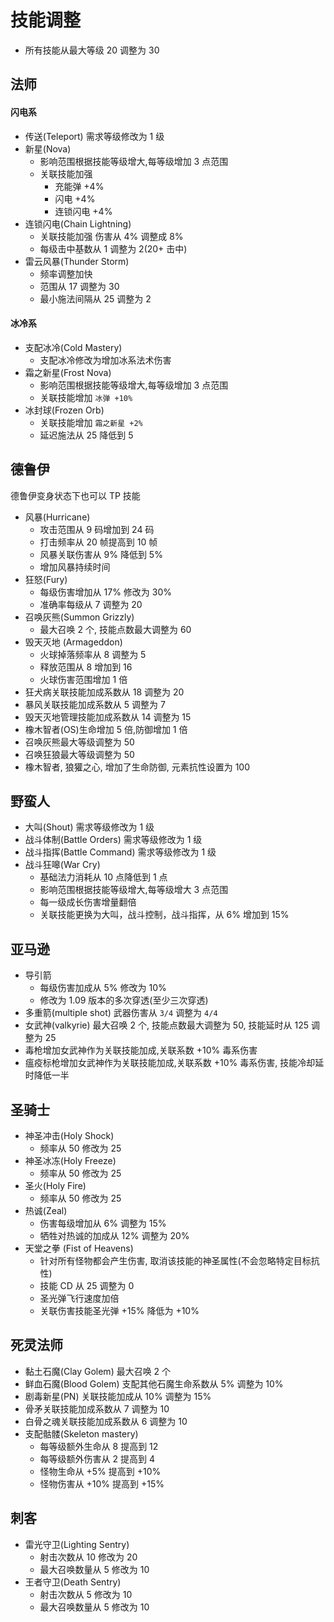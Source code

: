 # 技能调整

- 所有技能从最大等级 20 调整为 30

## 法师

#### 闪电系

- 传送(Teleport) 需求等级修改为 1 级
- 新星(Nova)
  - 影响范围根据技能等级增大,每等级增加 3 点范围
  - 关联技能加强
    - 充能弹 +4%
    - 闪电 +4%
    - 连锁闪电 +4%
- 连锁闪电(Chain Lightning)
  - 关联技能加强 伤害从 4% 调整成 8%
  - 每级击中基数从 1 调整为 2(20+ 击中)
- 雷云风暴(Thunder Storm)
  - 频率调整加快
  - 范围从 17 调整为 30
  - 最小施法间隔从 25 调整为 2

#### 冰冷系

- 支配冰冷(Cold Mastery)
  - 支配冰冷修改为增加冰系法术伤害
- 霜之新星(Frost Nova)
  - 影响范围根据技能等级增大,每等级增加 3 点范围
  - 关联技能增加 `冰弹 +10%`
- 冰封球(Frozen Orb)
  - 关联技能增加 `霜之新星 +2%`
  - 延迟施法从 25 降低到 5

## 德鲁伊

德鲁伊变身状态下也可以 TP 技能

- 风暴(Hurricane)
  - 攻击范围从 9 码增加到 24 码
  - 打击频率从 20 帧提高到 10 帧
  - 风暴关联伤害从 9% 降低到 5%
  - 增加风暴持续时间
- 狂怒(Fury)
  - 每级伤害增加从 17% 修改为 30%
  - 准确率每级从 7 调整为 20
- 召唤灰熊(Summon Grizzly)
  - 最大召唤 2 个, 技能点数最大调整为 60
- 毁天灭地 (Armageddon)
  - 火球掉落频率从 8 调整为 5
  - 释放范围从 8 增加到 16
  - 火球伤害范围增加 1 倍
- 狂犬病关联技能加成系数从 18 调整为 20
- 暴风关联技能加成系数从 5 调整为 7
- 毁天灭地管理技能加成系数从 14 调整为 15
- 橡木智者(OS)生命增加 5 倍,防御增加 1 倍
- 召唤灰熊最大等级调整为 50
- 召唤狂狼最大等级调整为 50
- 橡木智者, 狼獾之心, 增加了生命防御, 元素抗性设置为 100

## 野蛮人

- 大叫(Shout) 需求等级修改为 1 级
- 战斗体制(Battle Orders) 需求等级修改为 1 级
- 战斗指挥(Battle Command) 需求等级修改为 1 级
- 战斗狂嗥(War Cry)
  - 基础法力消耗从 10 点降低到 1 点
  - 影响范围根据技能等级增大,每等级增大 3 点范围
  - 每一级成长伤害增量翻倍
  - 关联技能更换为大叫，战斗控制，战斗指挥，从 6% 增加到 15%

## 亚马逊

- 导引箭
  - 每级伤害加成从 5% 修改为 10%
  - 修改为 1.09 版本的多次穿透(至少三次穿透)
- 多重箭(multiple shot) 武器伤害从 `3/4` 调整为 `4/4`
- 女武神(valkyrie) 最大召唤 2 个, 技能点数最大调整为 50, 技能延时从 125 调整为 25
- 毒枪增加女武神作为关联技能加成,关联系数 +10% 毒系伤害
- 瘟疫标枪增加女武神作为关联技能加成,关联系数 +10% 毒系伤害, 技能冷却延时降低一半

## 圣骑士

- 神圣冲击(Holy Shock)
  - 频率从 50 修改为 25
- 神圣冰冻(Holy Freeze)
  - 频率从 50 修改为 25
- 圣火(Holy Fire)
  - 频率从 50 修改为 25
- 热诚(Zeal)
  - 伤害每级增加从 6% 调整为 15%
  - 牺牲对热诚的加成从 12% 调整为 20%
- 天堂之拳 (Fist of Heavens)
  - 针对所有怪物都会产生伤害, 取消该技能的神圣属性(不会忽略特定目标抗性)
  - 技能 CD 从 25 调整为 0
  - 圣光弹飞行速度加倍
  - 关联伤害技能圣光弹 +15% 降低为 +10%

## 死灵法师

- 黏土石魔(Clay Golem) 最大召唤 2 个
- 鲜血石魔(Blood Golem) 支配其他石魔生命系数从 5% 调整为 10%
- 剧毒新星(PN) 关联技能加成从 10% 调整为 15%
- 骨矛关联技能加成系数从 7 调整为 10
- 白骨之魂关联技能加成系数从 6 调整为 10
- 支配骷髅(Skeleton mastery)
  - 每等级额外生命从 8 提高到 12
  - 每等级额外伤害从 2 提高到 4
  - 怪物生命从 +5% 提高到 +10%
  - 怪物伤害从 +10% 提高到 +15%

## 刺客

- 雷光守卫(Lighting Sentry)
  - 射击次数从 10 修改为 20
  - 最大召唤数量从 5 修改为 10
- 王者守卫(Death Sentry)
  - 射击次数从 5 修改为 10
  - 最大召唤数量从 5 修改为 10
